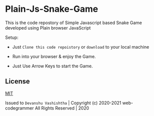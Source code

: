 # Plain-Js-Snake-Game

This is the code repostory of Simple Javascript based Snake Game developed using Plain browser JavaScript

Setup:
- Just ```Clone this code repoistory``` or ```download``` to your local machine

- Run into your browser & enjoy the Game.

- Just Use Arrow Keys to start the Game.


## License 

[MIT](https://github.com/web-codegrammer/Simple-Discord-bot/blob/main/LICENSE)

Issued to ```Devanshu Vashishtha``` | Copyright (c) 2020-2021 web-codegrammer All Rights Reserved | 2020

